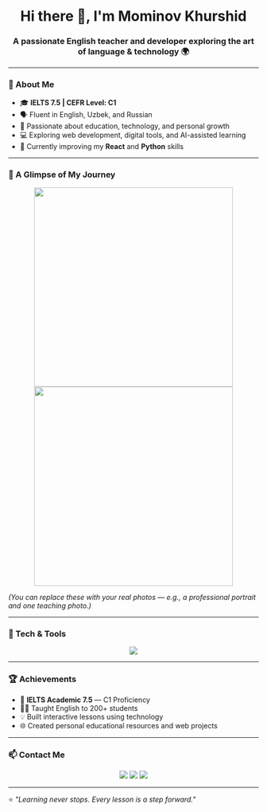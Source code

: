 <h1 align="center">Hi there 👋, I'm Mominov Khurshid</h1>
<h3 align="center">A passionate English teacher and developer exploring the art of language & technology 🌍</h3>

---

### 🧠 About Me

- 🎓 **IELTS 7.5 | CEFR Level: C1**
- 🗣️ Fluent in English, Uzbek, and Russian  
- 💼 Passionate about education, technology, and personal growth  
- 💻 Exploring web development, digital tools, and AI-assisted learning  
- 🌱 Currently improving my **React** and **Python** skills  

---

### 📸 A Glimpse of My Journey
<p align="center">
  <img src="https://photo_2025-09-30_22-39-52.jpg" width="400"/>
  <img src="https://photo_2025-09-30_22-39-54.jpg" width="400"/>
</p>

*(You can replace these with your real photos — e.g., a professional portrait and one teaching photo.)*

---

### 🚀 Tech & Tools

<p align="center">
  <img src="https://skillicons.dev/icons?i=html,css,js,python,react,github,vscode" />
</p>

---

### 🏆 Achievements

- 🥇 **IELTS Academic 7.5** — C1 Proficiency
- 👨‍🏫 Taught English to 200+ students  
- 💡 Built interactive lessons using technology  
- 🌐 Created personal educational resources and web projects  

---

### 📫 Contact Me

<p align="center">
  <a href="mailto:whykhurshid@gmail.com"><img src="https://img.shields.io/badge/Email-D14836?style=for-the-badge&logo=gmail&logoColor=white"/></a>
  <a href="https://linkedin.com/in/yourprofile"><img src="https://img.shields.io/badge/LinkedIn-0077B5?style=for-the-badge&logo=linkedin&logoColor=white"/></a>
  <a href="https://t.me/whykhurshid"><img src="https://img.shields.io/badge/Telegram-26A5E4?style=for-the-badge&logo=telegram&logoColor=white"/></a>
</p>

---

⭐️ *"Learning never stops. Every lesson is a step forward."*
